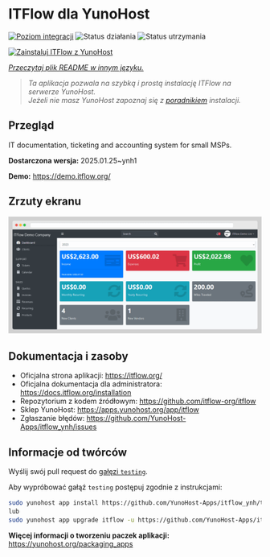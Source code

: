 <!--
To README zostało automatycznie wygenerowane przez <https://github.com/YunoHost/apps/tree/master/tools/readme_generator>
Nie powinno być ono edytowane ręcznie.
-->

# ITFlow dla YunoHost

[![Poziom integracji](https://apps.yunohost.org/badge/integration/itflow)](https://ci-apps.yunohost.org/ci/apps/itflow/)
![Status działania](https://apps.yunohost.org/badge/state/itflow)
![Status utrzymania](https://apps.yunohost.org/badge/maintained/itflow)

[![Zainstaluj ITFlow z YunoHost](https://install-app.yunohost.org/install-with-yunohost.svg)](https://install-app.yunohost.org/?app=itflow)

*[Przeczytaj plik README w innym języku.](./ALL_README.md)*

> *Ta aplikacja pozwala na szybką i prostą instalację ITFlow na serwerze YunoHost.*  
> *Jeżeli nie masz YunoHost zapoznaj się z [poradnikiem](https://yunohost.org/install) instalacji.*

## Przegląd

IT documentation, ticketing and accounting system for small MSPs.

**Dostarczona wersja:** 2025.01.25~ynh1

**Demo:** <https://demo.itflow.org/>

## Zrzuty ekranu

![Zrzut ekranu z ITFlow](./doc/screenshots/readme.gif)

## Dokumentacja i zasoby

- Oficjalna strona aplikacji: <https://itflow.org/>
- Oficjalna dokumentacja dla administratora: <https://docs.itflow.org/installation>
- Repozytorium z kodem źródłowym: <https://github.com/itflow-org/itflow>
- Sklep YunoHost: <https://apps.yunohost.org/app/itflow>
- Zgłaszanie błędów: <https://github.com/YunoHost-Apps/itflow_ynh/issues>

## Informacje od twórców

Wyślij swój pull request do [gałęzi `testing`](https://github.com/YunoHost-Apps/itflow_ynh/tree/testing).

Aby wypróbować gałąź `testing` postępuj zgodnie z instrukcjami:

```bash
sudo yunohost app install https://github.com/YunoHost-Apps/itflow_ynh/tree/testing --debug
lub
sudo yunohost app upgrade itflow -u https://github.com/YunoHost-Apps/itflow_ynh/tree/testing --debug
```

**Więcej informacji o tworzeniu paczek aplikacji:** <https://yunohost.org/packaging_apps>
